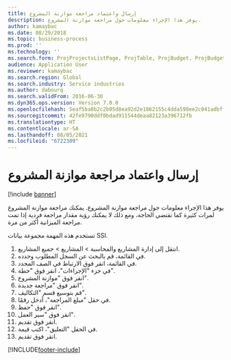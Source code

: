 ```yaml
---
title: إرسال واعتماد مراجعة موازنة المشروع
description: يوفر هذا الإجراء معلومات حول مراجعة موازنة المشروع.
author: kamaybac
ms.date: 08/29/2018
ms.topic: business-process
ms.prod: ''
ms.technology: ''
ms.search.form: ProjProjectsListPage, ProjTable, ProjBudget, ProjBudgetRevision, WorkflowSubmitDialog
audience: Application User
ms.reviewer: kamaybac
ms.search.region: Global
ms.search.industry: Service industries
ms.author: dabourq
ms.search.validFrom: 2016-06-30
ms.dyn365.ops.version: Version 7.0.0
ms.openlocfilehash: 5eaf5ba8b2c2b05d8ea92d2e1862155c4dda598ee2c041adbff7538a6e4a6e4d
ms.sourcegitcommit: 42fe9790ddf0bdad911544deaa82123a396712fb
ms.translationtype: HT
ms.contentlocale: ar-SA
ms.lasthandoff: 08/05/2021
ms.locfileid: "6722309"
---
```

# <a name="submit-and-approve-project-budget-revision"></a>إرسال واعتماد مراجعة موازنة المشروع

[!include [banner](../../includes/banner.md)]

يوفر هذا الإجراء معلومات حول مراجعة موازنة المشروع. يمكنك مراجعة موازنة المشروع لمرات كثيرة كما تقتضي الحاجة، ومع ذلك لا يمكنك رؤية مقدار مراجعة فردية إذا تمت مراجعة الميزانية أكثر من مرة. 

تستخدم هذه المهمة مجموعة بيانات SSI.

1. انتقل إلى إدارة المشاريع والمحاسبة > المشاريع > جميع المشاريع.
2. في القائمة، قم بالبحث عن السجل المطلوب وحدده.
3. في القائمة، انقر فوق الارتباط في الصف المحدد.
4. في جزء "الإجراءات"، انقر فوق "خطة".
5. انقر فوق "موازنة المشروع".
6. انقر فوق "مراجعة جديدة".
7. قم بتوسيع قسم "التكاليف".
8. في حقل "مبلغ المراجعة"‬، أدخل رقمًا.
9. انقر فوق "حفظ".
10. انقر فوق "سير العمل".
11. انقر فوق تقديم.
12. في الحقل "التعليق"، اكتب قيمة.
13. انقر فوق تقديم.



[!INCLUDE[footer-include](../../../includes/footer-banner.md)]